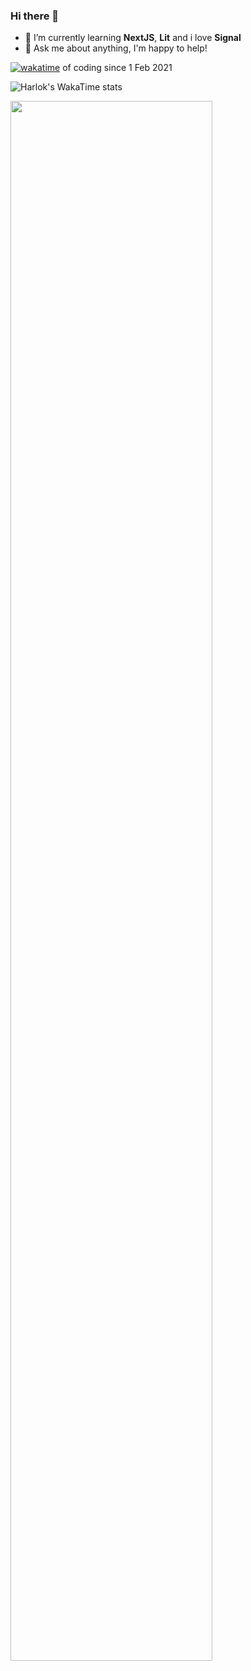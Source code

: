 ### Hi there 👋

- 🌱 I’m currently learning <b>NextJS</b>, <b>Lit</b> and i love <b>Signal</b>
- 💬 Ask me about anything, I'm happy to help!

[![wakatime](https://wakatime.com/badge/user/2729ac0c-0ebb-4599-b424-3a6648627bff.svg)](https://wakatime.com/@2729ac0c-0ebb-4599-b424-3a6648627bff) of coding since 1 Feb 2021

![Harlok's WakaTime stats](https://github-readme-stats.vercel.app/api/wakatime?username=Cerins&layout=compact)

<img src="https://github-readme-stats.vercel.app/api?username=marcopollacci&rank_icon=github&show_icons=true&title_color=08fdd8&icon_color=bb2acf&text_color=ffffff&bg_color=0a192f" width="80%"/>

<!--
**marcopollacci/marcopollacci** is a ✨ _special_ ✨ repository because its `README.md` (this file) appears on your GitHub profile.

Here are some ideas to get you started:



- 👯 I’m looking to collaborate on ...
- 🤔 I’m looking for help with ...
- 📫 How to reach me: ...
- 😄 Pronouns: ...
- ⚡ Fun fact: ...
-->
